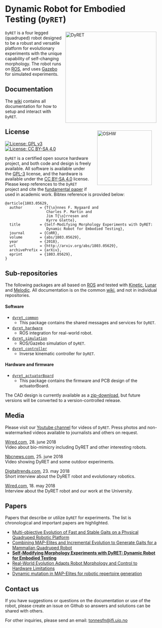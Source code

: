 # Dynamic Robot for Embodied Testing (`DyRET`)
<span><img src="http://robotikk.net/media/images/dyret_reconfig.gif" alt="DyRET" width="300" align="right" style="margin: 5px"/>

`DyRET` is a four legged (quadruped) robot designed to be a robust and versatile platform for evolutionary experiments with the unique capability of self-changing morphology. The robot runs on [ROS](https://ros.org), and uses [Gazebo](http://gazebosim.org/) for simulated experiments.

<a href="http://certificate.oshwa.org/"><img src="http://robotikk.net/media/images/dyret_oshw.png" alt="OSHW" width="180" style="margin: 20px" align="right"/></a>
## Documentation
The [wiki](https://github.com/dyret-robot/dyret_documentation/wiki)
contains all documentation for how to setup and interact with `DyRET`.

## License
[![License: GPL v3](https://img.shields.io/badge/License-GPL%20v3-blue.svg)](https://www.gnu.org/licenses/gpl-3.0)
[![License: CC BY-SA 4.0](https://img.shields.io/badge/License-CC%20BY--SA%204.0-lightgrey.svg)](https://creativecommons.org/licenses/by-sa/4.0/)  

`DyRET` is a certified open source hardware project, and both code and design is freely available. All software is available under the [GPL-3](http://www.gnu.org/licenses/gpl.html) license, and the hardware is available under the [CC BY-SA 4.0](https://creativecommons.org/licenses/by-sa/4.0/) license. Please keep references to the `DyRET` project and cite the [fundamental paper](https://arxiv.org/pdf/1803.05629) if used in academic work. Bibtex reference is provided below:

~~~~~~~~
@article{1803.05629,
  author        = {T{\o}nnes F. Nygaard and
                   Charles P. Martin and
                   Jim T{\o}rresen and
                   Kyrre Glette},
  title         = {Self-Modifying Morphology Experiments with DyRET:
                   Dynamic Robot for Embodied Testing},
  journal       = {CoRR},
  volume        = {abs/1803.05629},
  year          = {2018},
  url           = {http://arxiv.org/abs/1803.05629},
  archivePrefix = {arXiv},
  eprint        = {1803.05629},
}
~~~~~~~~

## Sub-repositories
The following packages are all based on [ROS](https://ros.org) and tested with [Kinetic](https://wiki.ros.org/kinetic), [Lunar](https://wiki.ros.org/lunar/) and [Melodic](https://wiki.ros.org/melodic). All documentation is on the common [wiki](https://github.com/dyret-robot/dyret_documentation/wiki), and not in individual repositories.

#### Software
- [`dyret_common`](https://github.com/dyret-robot/dyret_common)
    - This package contains the shared messages and services for `DyRET`.
- [`dyret_hardware`](https://github.com/dyret-robot/dyret_hardware)
    - ROS integration for real-world robot.
- [`dyret_simulation`](https://github.com/dyret-robot/dyret_simulation)
    - ROS/Gazebo simulation of `DyRET`.
- [`dyret_controller`](https://github.com/dyret-robot/dyret_controller)
    - Inverse kinematic controller for `DyRET`.

#### Hardware and firmware
- [`dyret_actuatorBoard`](https://github.com/dyret-robot/dyret_actuatorBoard)
    - This package contains the firmware and PCB design of the actuatorBoard.

The CAD design is currently available as a [zip-download](http://robotikk.net/sources/cad.zip), but future versions will be converted to a version-controlled release.

## Media

Please visit our [Youtube channel](https://www.youtube.com/playlist?list=PLRBn4we2TECqjgtN5yU7JDioblYnBLBsU) for videos of `DyRET`. Press photos and non-watermarked videos available to journalists and others on request.

[Wired.com](https://www.wired.com/story/how-roboticists-are-copying-nature-to-make-fantastical-machines/), 28. june 2018  
Video about bio-mimicry including DyRET and other interesting robots.

[Nbcnews.com](https://www.nbcnews.com/mach/video/how-a-shape-shifting-robot-is-learning-from-its-mistakes-1263383619716), 25. june 2018   
Video showing DyRET and some outdoor experiments.

[Digitaltrends.com](https://www.digitaltrends.com/cool-tech/dyret-robot-learns-to-walk/), 23. may 2018  
Short interview about the DyRET robot and evolutionary robotics.

[Wired.com](https://www.wired.com/story/the-shape-shifting-robot-that-evolves-by-falling-down/), 18. may 2018  
Interview about the DyRET robot and our work at the University.

## Papers
Papers that describe or utilize `DyRET` for experiments. The list is chronological and important papers are highlighted.

- [Multi-objective Evolution of Fast and Stable Gaits on a Physical Quadruped Robotic Platform](http://robotikk.net/pdf/papers/tonnesfn_ICES16.pdf)
- [Combining MAP-Elites and Incremental Evolution to Generate Gaits for a Mammalian Quadruped Robot](https://link.springer.com/chapter/10.1007/978-3-319-77538-8_48)
- [**Self-Modifying Morphology Experiments with DyRET: Dynamic Robot for Embodied Testing**](https://arxiv.org/pdf/1803.05629)
- [Real-World Evolution Adapts Robot Morphology and Control to Hardware Limitations](http://robotikk.net/pdf/papers/tonnesfn_GECCO18.pdf)
- [Dynamic mutation in MAP-Elites for robotic repertoire generation](https://www.mitpressjournals.org/doi/abs/10.1162/isal_a_00110)

## Contact us
If you have suggestions or questions on the documentation or use of the robot, please create an issue on Github so answers and solutions can be shared with others.

For other inquiries, please send an email: [tonnesfn@ifi.uio.no](mailto:tonnesfn@ifi.uio.no)
